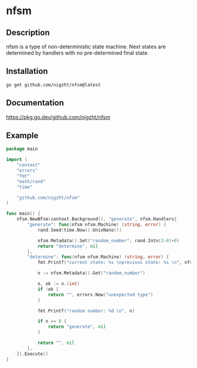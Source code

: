 # nfsm

## Description

nfsm is a type of non-deterministic state machine. Next states are determined by handlers with no pre-determined final state.

## Installation

```
go get github.com/nigzht/nfsm@latest
```

## Documentation

https://pkg.go.dev/github.com/nigzht/nfsm

## Example

```go
package main

import (
	"context"
	"errors"
	"fmt"
	"math/rand"
	"time"

	"github.com/nigzht/nfsm"
)

func main() {
	nfsm.NewNfsm(context.Background(), "generate", nfsm.Handlers{
		"generate": func(nfsm nfsm.Machine) (string, error) {
			rand.Seed(time.Now().UnixNano())

			nfsm.Metadata().Set("random_number", rand.Intn(2-0)+0)
			return "determine", nil
		},
		"determine": func(nfsm nfsm.Machine) (string, error) {
			fmt.Printf("current state: %s \nprevious state: %s \n", nfsm.Current(), nfsm.Previous())

			n := nfsm.Metadata().Get("random_number")

			n, ok := n.(int)
			if !ok {
				return "", errors.New("unexpected type")
			}

			fmt.Printf("random number: %d \n", n)

			if n == 0 {
				return "generate", nil
			}

			return "", nil
		},
	}).Execute()
}

```
